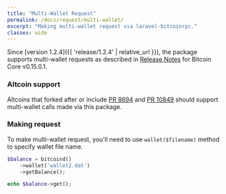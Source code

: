 ```yaml
---
title: "Multi-Wallet Request"
permalink: /docs/request/multi-wallet/
excerpt: "Making multi-wallet request via laravel-bitcoinrpc."
classes: wide
---
```

Since [version 1.2.4]({{ 'release/1.2.4' | relative_url }}), the package supports multi-wallet requests as described in [Release Notes](https://bitcoin.org/en/release/v0.15.0.1#multi-wallet-support) for Bitcoin Core v0.15.0.1.

### Altcoin support
Altcoins that forked after or include [PR 8694](https://github.com/bitcoin/bitcoin/pull/8694/files) and [PR 10849](https://github.com/bitcoin/bitcoin/pull/10849) should support multi-wallet calls made via this package.

### Making request
To make multi-wallet request, you'll need to use `wallet($filename)` method to specify wallet file name.
```php
$balance = bitcoind()
    ->wallet('wallet2.dat')
    ->getBalance();

echo $balance->get();
```



